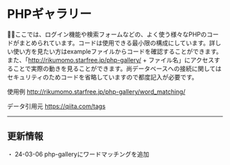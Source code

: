 # PHPギャラリー

💁‍♂️ここでは、ログイン機能や検索フォームなどの、よく使う様々なPHPのコードがまとめられています。コードは使用できる最小限の構成にしています。詳しい使い方を見たい方はexampleファイルからコードを確認することができます。また、「http://rikumomo.starfree.jp/php-gallery/ + ファイル名」にアクセスすることで実際の動きを見ることができます。尚データベースへの接続に関してはセキュリティのためコードを省略していますので都度記入が必要です。

使用例
http://rikumomo.starfree.jp/php-gallery/word_matching/

データ引用元
https://qiita.com/tags

***

## 更新情報
・ 24-03-06
php-galleryにワードマッチングを追加
